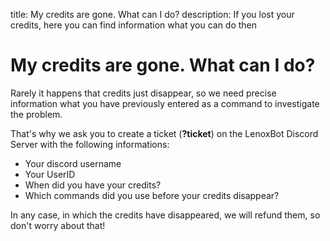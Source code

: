 title: My credits are gone. What can I do?
description: If you lost your credits, here you can find information what you can do then

# My credits are gone. What can I do?
Rarely it happens that credits just disappear, so we need precise information what you have previously entered as a command to investigate the problem.

That's why we ask you to create a ticket (**?ticket**) on the LenoxBot Discord Server with the following informations:

* Your discord username 
* Your UserID
* When did you have your credits? 
* Which commands did you use before your credits disappear?

In any case, in which the credits have disappeared, we will refund them, so don't worry about that!
